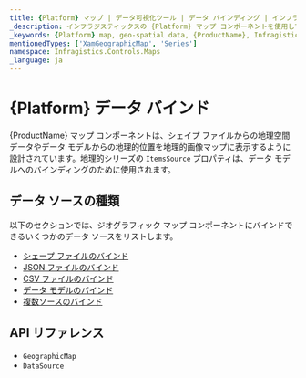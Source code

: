 ```yaml
---
title: {Platform} マップ | データ可視化ツール | データ バインディング | インフラジスティックス
_description: インフラジスティックスの {Platform} マップ コンポーネントを使用して、ビュー モデルからの地理的位置を含むデータ、またはシェープ ファイルからロードされた地理空間データを地理的画像マップに表示します。{ProductName} マップのサンプルを是非お試しください!
_keywords: {Platform} map, geo-spatial data, {ProductName}, Infragistics, data binding, {Platform} マップ, 地理空間のデータ, データ バインディング, インフラジスティックス
mentionedTypes: ['XamGeographicMap', 'Series']
namespace: Infragistics.Controls.Maps
_language: ja
---
```

# {Platform} データ バインド

{ProductName} マップ コンポーネントは、シェイプ ファイルからの地理空間データやデータ モデルからの地理的位置を地理的画像マップに表示するように設計されています。地理的シリーズの `ItemsSource` プロパティは、データ モデルへのバインディングのために使用されます。

## データ ソースの種類
以下のセクションでは、ジオグラフィック マップ コンポーネントにバインドできるいくつかのデータ ソースをリストします。

- [シェープ ファイルのバインド](geo-map-binding-shp-file.md)
- [JSON ファイルのバインド](geo-map-binding-data-json-points.md)
- [CSV ファイルのバインド](geo-map-binding-data-csv.md)
- [データ モデルのバインド](geo-map-binding-data-model.md)
- [複数ソースのバインド](geo-map-binding-multiple-sources.md)


## API リファレンス

- `GeographicMap`
- `DataSource`